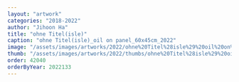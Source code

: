 ```yaml
---
layout: "artwork"
categories: "2018-2022"
author: "Jihoon Ha"
title: "ohne Titel(isle)"
caption: "ohne Titel(isle)_oil on panel_60x45cm_2022"
image: "/assets/images/artworks/2022/ohne%20Titel%28isle%29%20oil%20on%20panel%2060x45cm%202022.jpg"
thumb: "/assets/images/artworks/2022/thumbs/ohne%20Titel%28isle%29%20oil%20on%20panel%2060x45cm%202022.jpg"
order: 42040
orderByYear: 2022133
---
```

